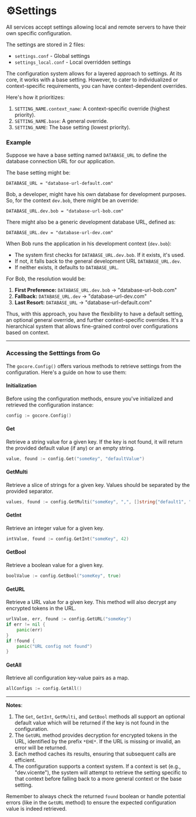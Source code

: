# ⚙️Settings

All services accept settings allowing local and remote servers to have their own specific configuration.

The settings are stored in 2 files:

* `settings.conf` - Global settings
* `settings_local.conf` - Local overridden settings

The configuration system allows for a layered approach to settings. At its core, it works with a base setting. However, to cater to individualized or context-specific requirements, you can have context-dependent overrides.

Here's how it prioritizes:

1. `SETTING_NAME.context_name`: A context-specific override (highest priority).
2. `SETTING_NAME.base`: A general override.
3. `SETTING_NAME`: The base setting (lowest priority).

### Example

Suppose we have a base setting named `DATABASE_URL` to define the database connection URL for our application.

The base setting might be:
```
DATABASE_URL = "database-url-default.com"
```

Bob, a developer, might have his own database for development purposes. So, for the context `dev.bob`, there might be an override:
```
DATABASE_URL.dev.bob = "database-url-bob.com"
```

There might also be a generic development database URL, defined as:
```
DATABASE_URL.dev = "database-url-dev.com"
```

When Bob runs the application in his development context (`dev.bob`):

- The system first checks for `DATABASE_URL.dev.bob`. If it exists, it's used.
- If not, it falls back to the general development URL `DATABASE_URL.dev`.
- If neither exists, it defaults to `DATABASE_URL`.

For Bob, the resolution would be:

1. **First Preference:** `DATABASE_URL.dev.bob` -> "database-url-bob.com"
2. **Fallback:** `DATABASE_URL.dev` -> "database-url-dev.com"
3. **Last Resort:** `DATABASE_URL` -> "database-url-default.com"

Thus, with this approach, you have the flexibility to have a default setting, an optional general override, and further context-specific overrides. It's a hierarchical system that allows fine-grained control over configurations based on context.

---

### Accessing the Setttings from Go

The `gocore.Config()` offers various methods to retrieve settings from the configuration. Here's a guide on how to use them:

#### Initialization

Before using the configuration methods, ensure you've initialized and retrieved the configuration instance:

```go
config := gocore.Config()
```

#### Get

Retrieve a string value for a given key. If the key is not found, it will return the provided default value (if any) or an empty string.

```go
value, found := config.Get("someKey", "defaultValue")
```

#### GetMulti

Retrieve a slice of strings for a given key. Values should be separated by the provided separator.

```go
values, found := config.GetMulti("someKey", ",", []string{"default1", "default2"})
```

#### GetInt

Retrieve an integer value for a given key.

```go
intValue, found := config.GetInt("someKey", 42)
```

#### GetBool

Retrieve a boolean value for a given key.

```go
boolValue := config.GetBool("someKey", true)
```

#### GetURL

Retrieve a URL value for a given key. This method will also decrypt any encrypted tokens in the URL.

```go
urlValue, err, found := config.GetURL("someKey")
if err != nil {
	panic(err)
}
if !found {
	panic("URL config not found")
}
```

#### GetAll

Retrieve all configuration key-value pairs as a map.

```go
allConfigs := config.GetAll()
```

---

**Notes**:

1. The `Get`, `GetInt`, `GetMulti`, and `GetBool` methods all support an optional default value which will be returned if the key is not found in the configuration.
2. The `GetURL` method provides decryption for encrypted tokens in the URL, identified by the prefix `*EHE*`. If the URL is missing or invalid, an error will be returned.
3. Each method caches its results, ensuring that subsequent calls are efficient.
4. The configuration supports a context system. If a context is set (e.g., "dev.vicente"), the system will attempt to retrieve the setting specific to that context before falling back to a more general context or the base setting.

Remember to always check the returned `found` boolean or handle potential errors (like in the `GetURL` method) to ensure the expected configuration value is indeed retrieved.
